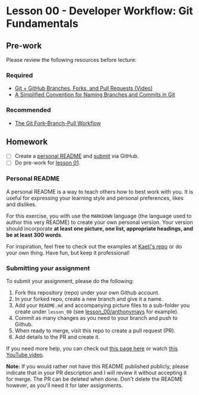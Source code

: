 # Lesson 00 - Developer Workflow: Git Fundamentals

## Pre-work

Please review the following resources before lecture:

### Required
* [Git + GitHub Branches, Forks, and Pull Requests (Video)](https://youtu.be/oa1wXWeH1IQ?si=fnN6f4Ua1dbdWmqN)
* [A Simplified Convention for Naming Branches and Commits in Git](https://dev.to/varbsan/a-simplified-convention-for-naming-branches-and-commits-in-git-il4)

### Recommended
* [The Git Fork-Branch-Pull Workflow](https://www.tomasbeuzen.com/post/git-fork-branch-pull/)

## Homework

- [ ] Create a [personal README](#personal-readme) and [submit](#submitting-your-assignment) via GitHub.
- [ ] Do pre-work for [lesson 01](/lesson_01/).

### Personal README

A personal README is a way to teach others how to best work with you. It is useful for expressing your learning style and personal preferences, likes and dislikes.

For this exercise, you with use the `MARKDOWN` language (the language used to author this very README) to create your own personal version. Your version should incorporate __at least one picture, one list, appropriate headings, and be at least 300 words__.

For inspiration, feel free to check out the examples at [Kaeti's repo][kaeti-repo] or do your own thing. Have fun, but keep it professional!

[kaeti-repo]: https://github.com/kaeti/personal-readme

### Submitting your assignment

To submit your assignment, please do the following:

1. Fork this repository (repo) under your own Github account.
1. In your forked repo, create a new branch and give it a name.
1. Add your `README.md` and accompanying picture files to a sub-folder you create under `lesson_00` (see [lesson_00/anthonymays](/lesson_00/anthonymays) for example).
1. Commit as many changes as you need to your branch and push to Github.
1. When ready to merge, visit this repo to create a pull request (PR).
1. Add details to the PR and create it.

If you need more help, you can check out [this page here][open-source-contributions] or watch [this YouTube video][open-source-youtube].

**Note:** If you would rather not have this README published publicly, please indicate that in your PR description and I will review it without accepting it for merge. The PR can be deleted when done. Don't delete the README however, as you'll need it for later assignments.

[open-source-contributions]: https://github.com/gabrieldemarmiesse/getting_started_open_source
[open-source-youtube]: https://www.youtube.com/watch?v=a_FLqX3vGR4